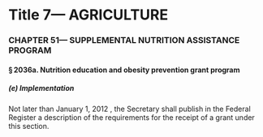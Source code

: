 
# Title 7— AGRICULTURE
### CHAPTER 51— SUPPLEMENTAL NUTRITION ASSISTANCE PROGRAM
#### § 2036a. Nutrition education and obesity prevention grant program
##### (e) Implementation

Not later than January 1, 2012 , the Secretary shall publish in the Federal Register a description of the requirements for the receipt of a grant under this section.
